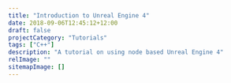 ```yaml
---
title: "Introduction to Unreal Engine 4"
date: 2018-09-06T12:45:12+12:00
draft: false
projectCategory: "Tutorials"
tags: ["C++"]
description: "A tutorial on using node based Unreal Engine 4"
relImage: ""
sitemapImage: []
---
```

